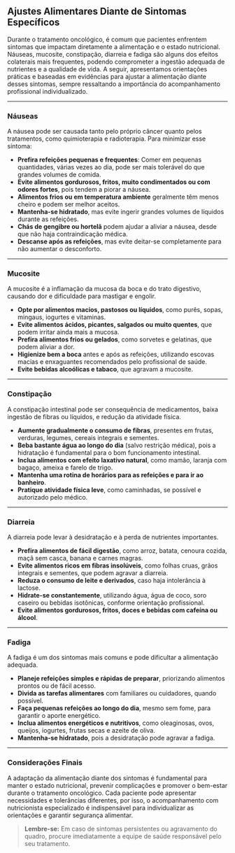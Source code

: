 
## Ajustes Alimentares Diante de Sintomas Específicos

Durante o tratamento oncológico, é comum que pacientes enfrentem sintomas que impactam diretamente a alimentação e o estado nutricional. Náuseas, mucosite, constipação, diarreia e fadiga são alguns dos efeitos colaterais mais frequentes, podendo comprometer a ingestão adequada de nutrientes e a qualidade de vida. A seguir, apresentamos orientações práticas e baseadas em evidências para ajustar a alimentação diante desses sintomas, sempre ressaltando a importância do acompanhamento profissional individualizado.

---

### Náuseas

A náusea pode ser causada tanto pelo próprio câncer quanto pelos tratamentos, como quimioterapia e radioterapia. Para minimizar esse sintoma:

- **Prefira refeições pequenas e frequentes**: Comer em pequenas quantidades, várias vezes ao dia, pode ser mais tolerável do que grandes volumes de comida.
- **Evite alimentos gordurosos, fritos, muito condimentados ou com odores fortes**, pois tendem a piorar a náusea.
- **Alimentos frios ou em temperatura ambiente** geralmente têm menos cheiro e podem ser melhor aceitos.
- **Mantenha-se hidratado**, mas evite ingerir grandes volumes de líquidos durante as refeições.
- **Chás de gengibre ou hortelã** podem ajudar a aliviar a náusea, desde que não haja contraindicação médica.
- **Descanse após as refeições**, mas evite deitar-se completamente para não aumentar o desconforto.

---

### Mucosite

A mucosite é a inflamação da mucosa da boca e do trato digestivo, causando dor e dificuldade para mastigar e engolir.

- **Opte por alimentos macios, pastosos ou líquidos**, como purês, sopas, mingaus, iogurtes e vitaminas.
- **Evite alimentos ácidos, picantes, salgados ou muito quentes**, que podem irritar ainda mais a mucosa.
- **Prefira alimentos frios ou gelados**, como sorvetes e gelatinas, que podem aliviar a dor.
- **Higienize bem a boca** antes e após as refeições, utilizando escovas macias e enxaguantes recomendados pelo profissional de saúde.
- **Evite bebidas alcoólicas e tabaco**, que agravam a mucosite.

---

### Constipação

A constipação intestinal pode ser consequência de medicamentos, baixa ingestão de fibras ou líquidos, e redução da atividade física.

- **Aumente gradualmente o consumo de fibras**, presentes em frutas, verduras, legumes, cereais integrais e sementes.
- **Beba bastante água ao longo do dia** (salvo restrição médica), pois a hidratação é fundamental para o bom funcionamento intestinal.
- **Inclua alimentos com efeito laxativo natural**, como mamão, laranja com bagaço, ameixa e farelo de trigo.
- **Mantenha uma rotina de horários para as refeições e para ir ao banheiro**.
- **Pratique atividade física leve**, como caminhadas, se possível e autorizado pelo médico.

---

### Diarreia

A diarreia pode levar à desidratação e à perda de nutrientes importantes.

- **Prefira alimentos de fácil digestão**, como arroz, batata, cenoura cozida, maçã sem casca, banana e carnes magras.
- **Evite alimentos ricos em fibras insolúveis**, como folhas cruas, grãos integrais e sementes, que podem agravar a diarreia.
- **Reduza o consumo de leite e derivados**, caso haja intolerância à lactose.
- **Hidrate-se constantemente**, utilizando água, água de coco, soro caseiro ou bebidas isotônicas, conforme orientação profissional.
- **Evite alimentos gordurosos, fritos, doces e bebidas com cafeína ou álcool**.

---

### Fadiga

A fadiga é um dos sintomas mais comuns e pode dificultar a alimentação adequada.

- **Planeje refeições simples e rápidas de preparar**, priorizando alimentos prontos ou de fácil acesso.
- **Divida as tarefas alimentares** com familiares ou cuidadores, quando possível.
- **Faça pequenas refeições ao longo do dia**, mesmo sem fome, para garantir o aporte energético.
- **Inclua alimentos energéticos e nutritivos**, como oleaginosas, ovos, queijos, iogurtes, frutas secas e azeite de oliva.
- **Mantenha-se hidratado**, pois a desidratação pode agravar a fadiga.

---

### Considerações Finais

A adaptação da alimentação diante dos sintomas é fundamental para manter o estado nutricional, prevenir complicações e promover o bem-estar durante o tratamento oncológico. Cada paciente pode apresentar necessidades e tolerâncias diferentes, por isso, o acompanhamento com nutricionista especializado é indispensável para individualizar as orientações e garantir segurança alimentar.

> **Lembre-se:** Em caso de sintomas persistentes ou agravamento do quadro, procure imediatamente a equipe de saúde responsável pelo seu tratamento.
```
